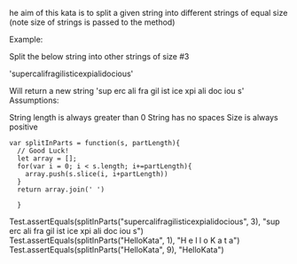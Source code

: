 
he aim of this kata is to split a given string into different strings of equal size (note size of strings is passed to the method)

Example:

Split the below string into other strings of size #3

'supercalifragilisticexpialidocious'

Will return a new string
'sup erc ali fra gil ist ice xpi ali doc iou s'
Assumptions:

String length is always greater than 0
String has no spaces
Size is always positive



```
var splitInParts = function(s, partLength){
  // Good Luck!
  let array = []; 
  for(var i = 0; i < s.length; i+=partLength){
    array.push(s.slice(i, i+partLength))
  }
  return array.join(' ')
    
  }
  ```
  
Test.assertEquals(splitInParts("supercalifragilisticexpialidocious", 3), "sup erc ali fra gil ist ice xpi ali doc iou s")
Test.assertEquals(splitInParts("HelloKata", 1), "H e l l o K a t a")
Test.assertEquals(splitInParts("HelloKata", 9), "HelloKata")
